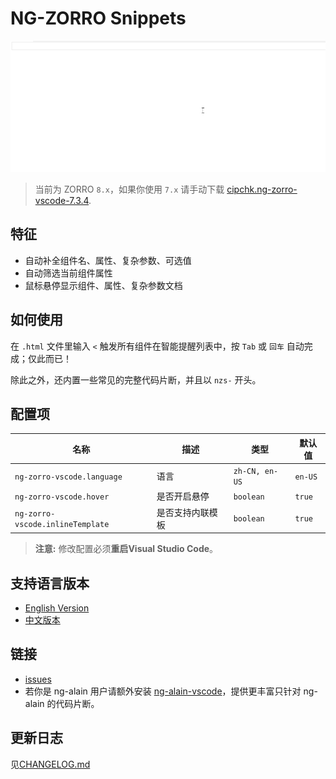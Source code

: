 # NG-ZORRO Snippets

![Help](help.gif)

> 当前为 ZORRO `8.x`，如果你使用 `7.x` 请手动下载 [cipchk.ng-zorro-vscode-7.3.4](https://raw.githubusercontent.com/ng-alain/ng-zorro-vscode/master/cipchk.ng-zorro-vscode-zh-CN-7.3.4.vsix).

## 特征

- 自动补全组件名、属性、复杂参数、可选值
- 自动筛选当前组件属性
- 鼠标悬停显示组件、属性、复杂参数文档

## 如何使用

在 `.html` 文件里输入 `<` 触发所有组件在智能提醒列表中，按 `Tab` 或 `回车` 自动完成；仅此而已！

除此之外，还内置一些常见的完整代码片断，并且以 `nzs-` 开头。

## 配置项

| 名称                             | 描述             | 类型           | 默认值  |
|----------------------------------|----------------|----------------|---------|
| `ng-zorro-vscode.language`       | 语言             | `zh-CN, en-US` | `en-US` |
| `ng-zorro-vscode.hover`          | 是否开启悬停     | `boolean`      | `true`  |
| `ng-zorro-vscode.inlineTemplate` | 是否支持内联模板 | `boolean`      | `true`  |

> **注意:** 修改配置必须**重启Visual Studio Code**。

## 支持语言版本

- [English Version](https://marketplace.visualstudio.com/items?itemName=cipchk.ng-zorro-vscode)
- [中文版本](https://marketplace.visualstudio.com/items?itemName=cipchk.ng-zorro-vscode-zh-CN)

## 链接

- [issues](https://github.com/cipchk/ng-zorro-vscode/issues)
- 若你是 ng-alain 用户请额外安装 [ng-alain-vscode](https://marketplace.visualstudio.com/items?itemName=cipchk.ng-alain-vscode)，提供更丰富只针对 ng-alain 的代码片断。

## 更新日志

见[CHANGELOG.md](CHANGELOG.md)
